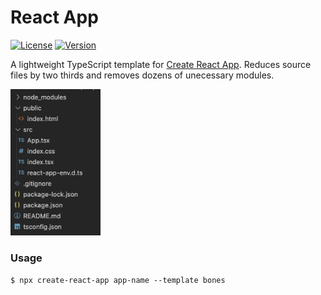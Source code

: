 # React App

[![License](https://img.shields.io/github/license/zakwht/bones)](./LICENSE.md)
[![Version](https://img.shields.io/npm/v/cra-template-bones)](https://www.npmjs.com/package/cra-template-bones)

A lightweight TypeScript template for [Create React App](https://create-react-app.dev/). Reduces source files by two thirds and removes dozens of unecessary modules.

<img src="dir.png" width="144px" />

### Usage

```
$ npx create-react-app app-name --template bones
```


<!-- ```shell
$ ls -1R
README.md
package-lock.json
package.json
public
src
tsconfig.json

./public:
index.html

./src:
App.tsx
index.css
index.tsx
react-app-env.d.ts
``` -->
